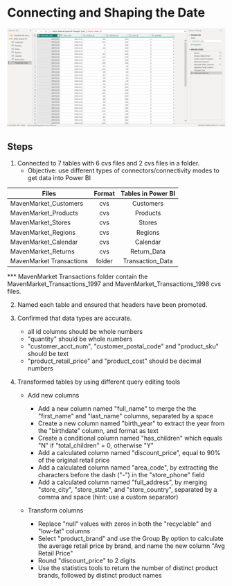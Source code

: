 # Connecting and Shaping the Date 
![](transformed_tables.PNG)

## Steps 
1. Connected to 7 tables with 6 cvs files and 2 cvs files in a folder.
   - Objective: use different types of connectors/connectivity modes to get data into Power BI

| Files        |     Format      | Tables in Power BI |
| ------------- |:-------------:| :-----:|
| MavenMarket_Customers| cvs| Customers |
| MavenMarket_Products | cvs    |   Products |
| MavenMarket_Stores   | cvs     |  Stores |
| MavenMarket_Regions  | cvs | Regions |
| MavenMarket_Calendar | cvs   |   Calendar|
| MavenMarket_Returns  | cvs   |  Return_Data  |
| MavenMarket Transactions | folder | Transaction_Data|

*** MavenMarket Transactions folder contain the MavenMarket_Transactions_1997 and MavenMarket_Transactions_1998 cvs files. 

2. Named each table and ensured that headers have been promoted.
3. Confirmed that data types are accurate.
   * all id columns should be whole numbers
   * "quantity" should be whole numbers
   * "customer_acct_num", "customer_postal_code" and "product_sku" should be text
   * "product_retail_price" and "product_cost" should be decimal numbers
  
4. Transformed tables by using different query editing tools
   * Add new columns
     * Add a new column named "full_name" to merge the the "first_name" and "last_name" columns, separated by a space
     * Create a new column named "birth_year" to extract the year from the "birthdate" column, and format as text 
     * Create a conditional column named "has_children" which equals "N" if "total_children" = 0, otherwise "Y"
     * Add a calculated column named "discount_price", equal to 90% of the original retail price
     * Add a calculated column named "area_code", by extracting the characters before the dash ("-") in the "store_phone" field
     * Add a calculated column named "full_address", by merging "store_city", "store_state", and "store_country", separated by a comma and space (hint: use a custom separator)
       
   * Transform columns
     * Replace "null" values with zeros in both the "recyclable" and "low-fat" columns 
     * Select "product_brand" and use the Group By option to calculate the average retail price by brand, and name the new column "Avg Retail Price"
     * Round "discount_price" to 2 digits
     * Use the statistics tools to return the number of distinct product brands, followed by distinct product names
